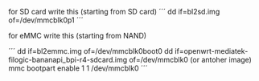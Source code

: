for SD card write this (starting from SD card)
´´´
dd if=bl2sd.img of=/dev/mmcblk0p1
´´´

for eMMC write this (starting from NAND)

´´´
dd if=bl2emmc.img of=/dev/mmcblk0boot0
dd if=openwrt-mediatek-filogic-bananapi_bpi-r4-sdcard.img of=/dev/mmcblk0 (or antoher image)
mmc bootpart enable 1 1 /dev/mmcblk0
´´´
